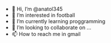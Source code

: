 - 👋 Hi, I’m @anatol345
- 👀 I’m interested in football
- 🌱 I’m currently learning proggramming
- 💞️ I’m looking to collaborate on ...
- 📫 How to reach me in gmail

<!---
anatol345/anatol345 is a ✨ special ✨ repository because its `README.md` (this file) appears on your GitHub profile.
You can click the Preview link to take a look at your changes.
--->
